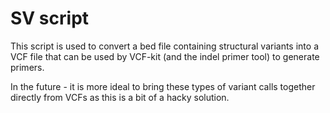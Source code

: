 # SV script

This script is used to convert a bed file containing structural variants into a VCF file that can be used by VCF-kit (and the indel primer tool) to generate primers.

In the future - it is more ideal to bring these types of variant calls together directly from VCFs as this is a bit of a hacky solution.